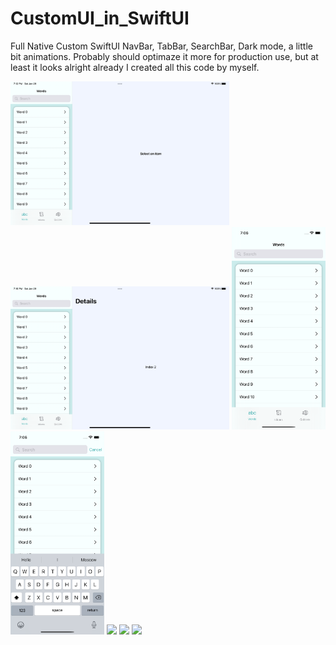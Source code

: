 # CustomUI_in_SwiftUI
Full Native Custom SwiftUI NavBar, TabBar, SearchBar, Dark mode, a little bit animations. Probably should optimaze it more for production use, but at least it looks alright already
I created all this code by myself. 

<img src="Simulator Screen Shot - iPad mini (6th generation) - 2022-01-29 at 19.12.25.png" width = "350" > <img src="Simulator Screen Shot - iPad mini (6th generation) - 2022-01-29 at 19.16.16.png" width = "350" > <img src="Simulator Screen Shot - iPhone 12 - 2022-01-29 at 19.06.02.png" width = "150" > <img src="Simulator Screen Shot - iPhone 12 - 2022-01-29 at 19.06.09.png" width = "150" > <img src="weatherAppX1.png" width = "150" > <img src="weatherAppX1.png" width = "150" > <img src="weatherAppX1.png" width = "150" >
